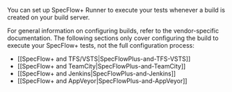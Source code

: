 You can set up SpecFlow+ Runner to execute your tests whenever a build is created on your build server. 

For general information on configuring builds, refer to the vendor-specific documentation. The following sections only cover configuring the build to execute your SpecFlow+ tests, not the full configuration process:
* [[SpecFlow+ and TFS/VSTS|SpecFlowPlus-and-TFS-VSTS]]
* [[SpecFlow+ and TeamCity|SpecFlowPlus-and-TeamCity]]
* [[SpecFlow+ and Jenkins|SpecFlowPlus-and-Jenkins]]
* [[SpecFlow+ and AppVeyor|SpecFlowPlus-and-AppVeyor]]
